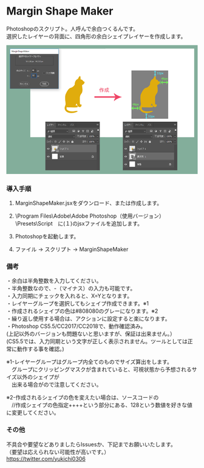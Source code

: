 # Margin Shape Maker
Photoshopのスクリプト。人呼んで余白つくるんです。  
選択したレイヤーの背面に、四角形の余白シェイプレイヤーを作成します。  

![MSMimg01](/MSMimg01.png "参考画像")

### 導入手順

1. MarginShapeMaker.jsxをダウンロード、または作成します。

2. \Program Files\Adobe\Adobe Photoshop（使用バージョン）\Presets\Script　に(１)のjsxファイルを追加します。

3. Photoshopを起動します。

4. ファイル -> スクリプト -> MarginShapeMaker



### 備考
・余白は半角整数を入力してください。  
・半角整数なので、-（マイナス）の入力も可能です。  
・入力同期にチェックを入れると、X=Yとなります。  
・レイヤーグループを選択してもシェイプ作成できます。※1  
・作成されるシェイプの色は#808080のグレーになります。※2  
・繰り返し使用する場合は、アクションに設定すると楽になります。  
・Photoshop CS5.5/CC2017/CC2018で、動作確認済み。  
(上記以外のバージョンも問題ないと思いますが、保証は出来ません。）  
(CS5.5では、入力同期という文字が正しく表示されません。ツールとしては正常に動作する事を確認。)


※1-レイヤーグループはグループ内全てのものでサイズ算出をします。  
　グループにクリッピングマスクが含まれていると、可視状態から予想されるサイズ以外のシェイプが  
　出来る場合がので注意してください。  

※2-作成されるシェイプの色を変えたい場合は、ソースコードの  
　//作成シェイプの色指定++++という部分にある、128という数値を好きな値に変更してください。

### その他
不具合や要望などありましたらIssuesか、下記までお願いいたします。  
（要望は応えられない可能性が高いです。）  
<https://twitter.com/yukichi0306>
